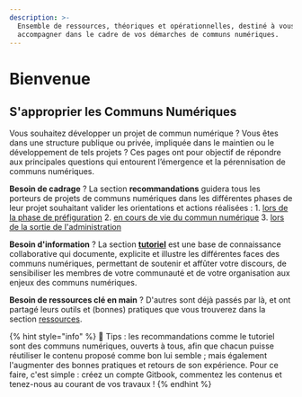 ```yaml
---
description: >-
  Ensemble de ressources, théoriques et opérationnelles, destiné à vous
  accompagner dans le cadre de vos démarches de communs numériques.
---
```


# Bienvenue

## S'approprier les Communs Numériques

Vous souhaitez développer un projet de commun numérique ? Vous êtes dans une structure publique ou privée, impliquée dans le maintien ou le développement de tels projets ? Ces pages ont pour objectif de répondre aux principales questions qui entourent l’émergence et la pérennisation de communs numériques.

**Besoin de cadrage** ? La section **recommandations** guidera tous les porteurs de projets de communs numériques dans les différentes phases de leur projet souhaitant valider les orientations et actions réalisées : 1. [lors de la phase de préfiguration](recommandations/recommandations-1-preparer-la-constitution-en-commun-numerique/) 2. [en cours de vie du commun numérique](recommandations/recommandations-2-participer-a-la-vie-du-commun-numerique/) 3. [lors de la sortie de l'administration](recommandations/recommandations-3-anticiper-la-suite-du-commun-numerique/)

**Besoin d'information** ? La section [**tutoriel**](tutoriel/) est une base de connaissance collaborative qui documente, explicite et illustre les différentes faces des communs numériques, permettant de soutenir et affûter votre discours, de sensibiliser les membres de votre communauté et de votre organisation aux enjeux des communs numériques.

**Besoin de ressources clé en main** ? D'autres sont déjà passés par là, et ont partagé leurs outils et \(bonnes\) pratiques que vous trouverez dans la section [ressources](ressources/).

{% hint style="info" %}
​🧙 Tips : les recommandations comme le tutoriel sont des communs numériques, ouverts à tous, afin que chacun puisse réutiliser le contenu proposé comme bon lui semble ; mais également l'augmenter des bonnes pratiques et retours de son expérience. Pour ce faire, c'est simple : créez un compte Gitbook, commentez les contenus et tenez-nous au courant de vos travaux !
{% endhint %}

